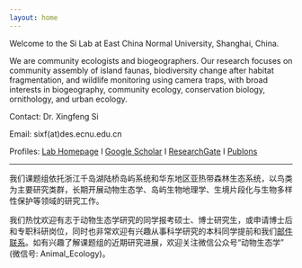 ```yaml
---
layout: home
---
```


Welcome to the Si Lab at East China Normal University, Shanghai, China.

We are community ecologists and biogeographers. Our research focuses on community assembly of island faunas, biodiversity change after habitat fragmentation, and wildlife monitoring using camera traps, with broad interests in biogeography, community ecology, conservation biology, ornithology, and urban ecology.

Contact: Dr. Xingfeng Si

Email: sixf(at)des.ecnu.edu.cn

Profiles: [Lab Homepage](https://faculty.ecnu.edu.cn/_s31/sxf2/main.psp) I [Google Scholar](https://scholar.google.com/citations?user=wI1qfPsAAAAJ&hl=en) I [ResearchGate](https://www.researchgate.net/profile/Xingfeng_Si) I [Publons](https://publons.com/author/1198034/xingfeng-si#profile)

---

我们课题组依托浙江千岛湖陆桥岛屿系统和华东地区亚热带森林生态系统，以鸟类为主要研究类群，长期开展动物生态学、岛屿生物地理学、生境片段化与生物多样性保护等领域的研究工作。

我们热忱欢迎有志于动物生态学研究的同学报考硕士、博士研究生，或申请博士后和专职科研岗位，同时也非常欢迎有兴趣从事科学研究的本科同学提前和我们[邮件联系](mailto:sixf@des.ecnu.edu.cn)。如有兴趣了解课题组的近期研究进展，欢迎关注微信公众号“动物生态学” (微信号: Animal_Ecology)。